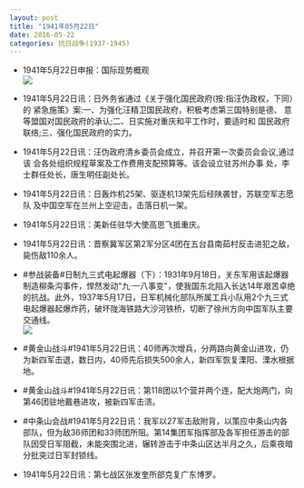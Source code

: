 ```yaml
---
layout: post
title: "1941年05月22日"
date: 2016-05-22
categories: 抗日战争(1937-1945)
---
```


<meta name="referrer" content="no-referrer" />

- 1941年5月22日申报：国际现势概观 <br/><img src="https://ww2.sinaimg.cn/large/aca367d8jw1f44k4rjgedj20o60xpdyo.jpg" />

- 1941年5月22日讯：日外务省通过《关于强化国民政府(按:指汪伪政权，下同）的 紧急施策》案:一、为强化汪精卫国民政府，积极考虑第三国特别是德、 意等盟国对国民政府的承认;二、日实施对重庆和平工作时，要适时和 国民政府联络;三、强化国民政府的实力。 

- 1941年5月22日讯：汪伪政府清乡委员会成立，并召开第一次委员会会议,通过该 会各处组织规程草案及工作费用支配预算等。该会设立驻苏州办事 处，李士群任处长，唐生明任副处长。 

- 1941年5月22日讯：日轰炸机25架、驱逐机13架先后经陕袭甘，苏联空军志愿队 及中国空军在兰州上空迎击，击落日机一架。 

- 1941年5月22日讯：美新任驻华大使高思飞抵重庆。 

- 1941年5月22日讯：晋察冀军区第2军分区4团在五台县南茹村反击进犯之敌，毙伤敌110余人。 

- #参战装备#日制九三式电起爆器（下）：1931年9月18日，关东军用该起爆器制造柳条沟事件，悍然发动"九·一八事变"，使我国东北陷入长达14年艰苦卓绝的抗战。此外，1937年5月17日，日军机械化部队所属工兵小队用2个九三式电起爆器起爆炸药，破坏陇海铁路大沙河铁桥，切断了徐州方向中国军队主要交通线。 <br/><img src="https://ww4.sinaimg.cn/large/aca367d8jw1f43xl03yuyj20dm0zbn40.jpg" />

- #黄金山战斗#1941年5月22日讯：40师再次增兵，分两路向黄金山进攻，仍为新四军击退，数日内，40师先后损失500余人，新四军恢复溧阳、溧水根据地。 

- #黄金山战斗#1941年5月22日讯：第118团以1个营并两个连，配大炮两门，向第46团驻地戴巷进攻，被新四军击溃。 

- #中条山会战#1941年5月22日讯：我军以27军击敌附背，以策应中条山内各部队，但为敌36师团和33师团所阻。第14集团军指挥部及各军担任游击的部队因受日军阻截，未能突围北进，辗转游击于中条山区达半月之久，后乘夜暗分批突过日军封锁线。 

- 1941年5月22日讯：第七战区张发奎所部克复广东博罗。 

